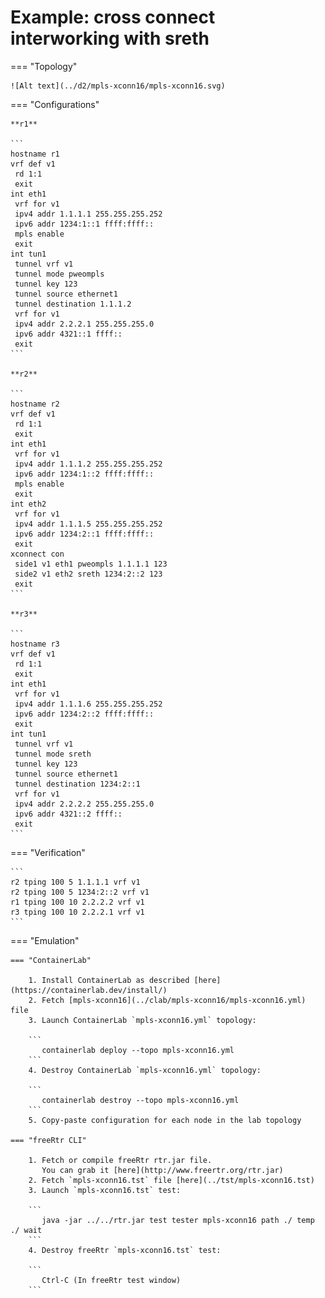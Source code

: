 # Example: cross connect interworking with sreth

=== "Topology"

    ![Alt text](../d2/mpls-xconn16/mpls-xconn16.svg)

=== "Configurations"

    **r1**

    ```
    hostname r1
    vrf def v1
     rd 1:1
     exit
    int eth1
     vrf for v1
     ipv4 addr 1.1.1.1 255.255.255.252
     ipv6 addr 1234:1::1 ffff:ffff::
     mpls enable
     exit
    int tun1
     tunnel vrf v1
     tunnel mode pweompls
     tunnel key 123
     tunnel source ethernet1
     tunnel destination 1.1.1.2
     vrf for v1
     ipv4 addr 2.2.2.1 255.255.255.0
     ipv6 addr 4321::1 ffff::
     exit
    ```

    **r2**

    ```
    hostname r2
    vrf def v1
     rd 1:1
     exit
    int eth1
     vrf for v1
     ipv4 addr 1.1.1.2 255.255.255.252
     ipv6 addr 1234:1::2 ffff:ffff::
     mpls enable
     exit
    int eth2
     vrf for v1
     ipv4 addr 1.1.1.5 255.255.255.252
     ipv6 addr 1234:2::1 ffff:ffff::
     exit
    xconnect con
     side1 v1 eth1 pweompls 1.1.1.1 123
     side2 v1 eth2 sreth 1234:2::2 123
     exit
    ```

    **r3**

    ```
    hostname r3
    vrf def v1
     rd 1:1
     exit
    int eth1
     vrf for v1
     ipv4 addr 1.1.1.6 255.255.255.252
     ipv6 addr 1234:2::2 ffff:ffff::
     exit
    int tun1
     tunnel vrf v1
     tunnel mode sreth
     tunnel key 123
     tunnel source ethernet1
     tunnel destination 1234:2::1
     vrf for v1
     ipv4 addr 2.2.2.2 255.255.255.0
     ipv6 addr 4321::2 ffff::
     exit
    ```

=== "Verification"

    ```
    r2 tping 100 5 1.1.1.1 vrf v1
    r2 tping 100 5 1234:2::2 vrf v1
    r1 tping 100 10 2.2.2.2 vrf v1
    r3 tping 100 10 2.2.2.1 vrf v1
    ```

=== "Emulation"

    === "ContainerLab"

        1. Install ContainerLab as described [here](https://containerlab.dev/install/)  
        2. Fetch [mpls-xconn16](../clab/mpls-xconn16/mpls-xconn16.yml) file  
        3. Launch ContainerLab `mpls-xconn16.yml` topology:  

        ```
           containerlab deploy --topo mpls-xconn16.yml  
        ```
        4. Destroy ContainerLab `mpls-xconn16.yml` topology:  

        ```
           containerlab destroy --topo mpls-xconn16.yml  
        ```
        5. Copy-paste configuration for each node in the lab topology

    === "freeRtr CLI"

        1. Fetch or compile freeRtr rtr.jar file.  
           You can grab it [here](http://www.freertr.org/rtr.jar)  
        2. Fetch `mpls-xconn16.tst` file [here](../tst/mpls-xconn16.tst)  
        3. Launch `mpls-xconn16.tst` test:  

        ```
           java -jar ../../rtr.jar test tester mpls-xconn16 path ./ temp ./ wait
        ```
        4. Destroy freeRtr `mpls-xconn16.tst` test:  

        ```
           Ctrl-C (In freeRtr test window)
        ```

